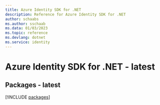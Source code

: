 ```yaml
---
title: Azure Identity SDK for .NET
description: Reference for Azure Identity SDK for .NET
author: schaabs
ms.author: sschaab
ms.data: 01/03/2023
ms.topic: reference
ms.devlang: dotnet
ms.service: identity
---
```

# Azure Identity SDK for .NET - latest
## Packages - latest
[!INCLUDE [packages](identity-index.md)]